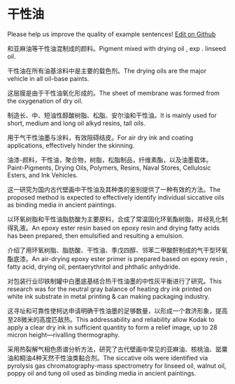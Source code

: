 # 干性油

Please help us improve the quality of example sentences! [Edit on Github](https://github.com/jiyushe/jiyu-example-sentence-source/blob/main/chinese/ganxingyou.md)

<p><span class="chinese">和亚麻油等干性油混制成的颜料。</span><span class="english">Pigment mixed with drying oil , exp . linseed oil.</span></p>

<p><span class="chinese">干性油在所有油基涂料中是主要的载色剂。</span><span class="english">The drying oils are the major vehicle in all oil-base paints.</span></p>

<p><span class="chinese">这层膜是由于干性油氧化形成的。</span><span class="english">The sheet of membrane was formed from the oxygenation of dry oil.</span></p>

<p><span class="chinese">制造长、中、短油性醇酸树脂、松脂、安尔油和干性油。</span><span class="english">It is mainly used for short, medium and long oil alkyd resins, tall oils.</span></p>

<p><span class="chinese">用于气干性油墨与涂料，有效阻碍结皮。</span><span class="english">For air dry ink and coating applications, effectively hinder the skinning.</span></p>

<p><span class="chinese">油漆-颜料，干性油，聚合物，树脂，松脂制品，纤维素酯，以及油墨载体。</span><span class="english">Paint-Pigments, Drying Oils, Polymers, Resins, Naval Stores, Cellulosic Esters, and Ink Vehicles.</span></p>

<p><span class="chinese">这一研究为国内古代壁画中干性油及其种类的鉴别提供了一种有效的方法。</span><span class="english">The proposed method is expected to effectively identify individual siccative oils as binding media in ancient paintings.</span></p>

<p><span class="chinese">以环氧树脂和干性油脂肪酸为主要原料，合成了常温固化环氧酯树脂，并经乳化制得乳液。</span><span class="english">An epoxy ester resin based on epoxy resin and drying fatty acids has been prepared, then emulsified and resulting a emulsion.</span></p>

<p><span class="chinese">介绍了用环氧树脂、脂肪酸、干性油、季戊四醇、邻苯二甲酸酐制成的气干型环氧酯底漆。</span><span class="english">An air-drying epoxy ester primer is prepared based on epoxy resin , fatty acid, drying oil, pentaerythritol and phthalic anhydride.</span></p>

<p><span class="chinese">对包装行业印铁制罐中白墨底基结合热干性油墨的中性灰平衡进行了研究。</span><span class="english">This research was for the neutral gray balance of heating dry ink printed on white ink substrate in metal printing & can making packaging industry.</span></p>

<p><span class="chinese">这寻址和可靠性使柯达申请明确干性油墨的足够数量，以形成一个救济形象，提高至28微米的高度匹敌热。</span><span class="english">This addressability and reliability allow Kodak to apply a clear dry ink in sufficient quantity to form a relief image, up to 28 micron height—rivalling thermography.</span></p>

<p><span class="chinese">采用热裂解气相色质谱分析方法，研究了古代壁画中常见的亚麻油、核桃油、罂粟油和桐油4种天然干性油类黏合剂。</span><span class="english">The siccative oils were identified via pyrolysis gas chromatography-mass spectrometry for linseed oil, walnut oil, poppy oil and tung oil used as binding media in ancient paintings.</span></p>

